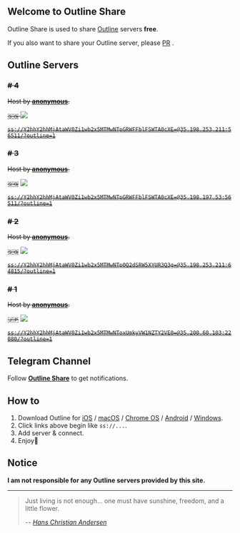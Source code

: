 ## Welcome to Outline Share

Outline Share is used to share [Outline](https://getoutline.org) servers **free**.

If you also want to share your Outline server, please [PR](https://github.com/FradSer/outline-share/pulls) .

## <i class="fa fa-server"></i> Outline Servers

### <del># 4</del>

<del>Host by **[anonymous](http://www.wikiwand.com/en/Anonymous_(group))**.</del>

<del>🇸🇬 ![](http://img.shields.io/badge/status-working-brightgreen.svg)</del>

<del>[`ss://Y2hhY2hhMjAtaWV0Zi1wb2x5MTMwNTpGRWFFblFSWTA0cXE=@35.198.253.211:56511/?outline=1`](ss://Y2hhY2hhMjAtaWV0Zi1wb2x5MTMwNTpGRWFFblFSWTA0cXE=@35.198.253.211:56511/?outline=1)</del>

### <del># 3</del>

<del>Host by **[anonymous](http://www.wikiwand.com/en/Anonymous_(group))**.</del>

<del>🇸🇬</del> ![](http://img.shields.io/badge/status-stopped-brightred.svg)

<del>[`ss://Y2hhY2hhMjAtaWV0Zi1wb2x5MTMwNTpGRWFFblFSWTA0cXE=@35.198.197.53:56511/?outline=1`](ss://Y2hhY2hhMjAtaWV0Zi1wb2x5MTMwNTpGRWFFblFSWTA0cXE=@35.198.197.53:56511/?outline=1)</del>

### <del># 2</del>

<del>Host by **[anonymous](http://www.wikiwand.com/en/Anonymous_(group))**.</del>

<del>🇸🇬</del> ![](http://img.shields.io/badge/status-stopped-brightred.svg)

<del>[`ss://Y2hhY2hhMjAtaWV0Zi1wb2x5MTMwNTp0Q2dSRW5XYUR3Q3g=@35.198.253.211:64815/?outline=1`](ss://Y2hhY2hhMjAtaWV0Zi1wb2x5MTMwNTp0Q2dSRW5XYUR3Q3g=@35.198.253.211:64815/?outline=1)</del>

### <del># 1</del>

<del>Host by **[anonymous](http://www.wikiwand.com/en/Anonymous_(group))**.</del>

<del>🇯🇵</del> ![](http://img.shields.io/badge/status-stopped-brightred.svg)

<del>[`ss://Y2hhY2hhMjAtaWV0Zi1wb2x5MTMwNToxUmkyVW1NZTY2VE0=@35.200.60.103:22080/?outline=1`](ss://Y2hhY2hhMjAtaWV0Zi1wb2x5MTMwNToxUmkyVW1NZTY2VE0=@35.200.60.103:22080/?outline=1)</del>

## Telegram Channel

Follow **[Outline Share](https://t.me/outlineshare)** to get notifications.

## How to

1. Download Outline for [iOS](https://itunes.apple.com/us/app/outline-app/id1356177741) / [macOS](https://itunes.apple.com/us/app/outline-app/id1356178125) / [Chrome OS](https://play.google.com/store/apps/details?id=org.outline.android.client) / [Android](https://play.google.com/store/apps/details?id=org.outline.android.client) / [Windows](https://raw.githubusercontent.com/Jigsaw-Code/outline-releases/master/client/Outline-Client.exe). 
2. Click links above begin like `ss://...`.
3. Add server & connect.
4. Enjoy🍻


## Notice

**I am not responsible for any Outline servers provided by this site.**

------

> Just living is not enough... one must have sunshine, freedom, and a little flower.
>
> -- <cite>[Hans Christian Andersen](http://www.wikiwand.com/en/Hans_Christian_Andersen)</cite>
